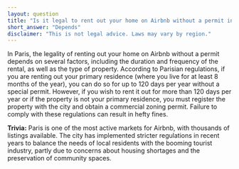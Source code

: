 ```yaml
---
layout: question
title: "Is it legal to rent out your home on Airbnb without a permit in Paris?"
short_answer: "Depends"
disclaimer: "This is not legal advice. Laws may vary by region."
---
```


In Paris, the legality of renting out your home on Airbnb without a permit depends on several factors, including the duration and frequency of the rental, as well as the type of property. According to Parisian regulations, if you are renting out your primary residence (where you live for at least 8 months of the year), you can do so for up to 120 days per year without a special permit. However, if you wish to rent it out for more than 120 days per year or if the property is not your primary residence, you must register the property with the city and obtain a commercial zoning permit. Failure to comply with these regulations can result in hefty fines.

**Trivia:** Paris is one of the most active markets for Airbnb, with thousands of listings available. The city has implemented stricter regulations in recent years to balance the needs of local residents with the booming tourist industry, partly due to concerns about housing shortages and the preservation of community spaces.
